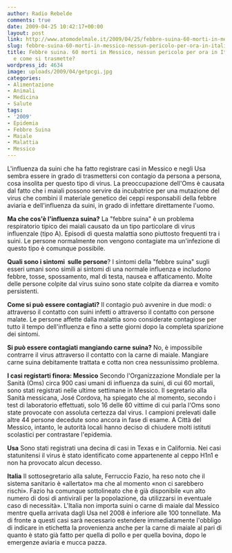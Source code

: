 ```yaml
---
author: Radio Rebelde
comments: true
date: 2009-04-25 10:42:17+00:00
layout: post
link: http://www.atomodelmale.it/2009/04/25/febbre-suina-60-morti-in-messico-nessun-pericolo-per-ora-in-italia-che-cose-e-come-si-trasmette/
slug: febbre-suina-60-morti-in-messico-nessun-pericolo-per-ora-in-italia-che-cose-e-come-si-trasmette
title: Febbre suina. 60 morti in Messico, nessun pericolo per ora in Italia. Che cos'è
  e come si trasmette?
wordpress_id: 4634
image: uploads/2009/04/getpcgi.jpg
categories:
- Alimentazione
- Animali
- Medicina
- Salute
tags:
- '2009'
- Epidemia
- Febbre Suina
- Maiale
- Malattia
- Messico
---
```


L'influenza da suini che ha fatto registrare casi in Messico e negli Usa sembra essere in grado di trasmettersi con contagio da persona a persona, cosa insolita per questo tipo di virus.
La preoccupazione dell'Oms è causata dal fatto che i maiali possono servire da incubatrice per una mutazione del virus che combini il materiale genetico dei ceppi responsabili della febbre aviaria e dell'influenza da suini, in grado di infettare direttamente l'uomo.

**Ma che cos'è l'influenza suina?**
La "febbre suina" è un problema respiratorio tipico dei maiali causato da un tipo particolare di virus influenzale (tipo A). Episodi di questa malattia sono piuttosto frequenti tra i suini. Le persone normalmente non vengono contagiate ma un'infezione di questo tipo è comunque possibile.

**Quali sono i sintomi  sulle persone**?
I sintomi della "febbre suina" sugli esseri umani sono simili ai sintomi di una normale influenza e includono febbre, tosse, spossamento, mal di testa, nausea e affaticamento. Molte delle persone colpite dal virus suino sono state colpite da diarrea e vomito persistenti.

**Come si può essere contagiati?**
Il contagio può avvenire in due modi: o attraverso il contatto con suini infetti o attraverso il contatto con persone malate. Le persone affette dalla malattia sono considerate contagiose per tutto il tempo dell'influenza e fino a sette giorni dopo la completa sparizione dei sintomi.

**Si può essere contagiati mangiando carne suina?**
No, è impossibile contrarre il virus attraverso il contatto con la carne di maiale. Mangiare carne suina debitamente trattata e cotta non crea nessunissimo problema.

**I casi registarti finora: Messico**
Secondo l'Organizzazione Mondiale per la Sanità (Oms) circa 900 casi umani di influenza da suini, di cui 60 mortali, sono stati registrati nelle ultime settimane in Messico.
Il segretario alla Sanità messicana, José Cordova, ha spiegato che al momento, secondo i test di laboratorio effettuati, solo 16 delle 60 vittime di cui parla l'Oms sono state provocate con assoluta certezza dal virus. I campioni prelevati dalle altre 44 persone decedute sono ancora in fase di esame.
A Città del Messico, intanto, le autorità locali hanno deciso di chiudere molti istituti scolastici per contrastare l'epidemia.

**Usa**
Sono stati registrati una decina di casi in Texas e in California. Nei casi statunitensi il virus è stato identificato come appartenente al ceppo H1n1 e non ha provocato alcun decesso.

**Italia**
Il sottosegretario alla salute, Ferruccio Fazio, ha reso noto che il sistema sanitario è «allertato» ma che al momento «non ci sarebbero rischi». Fazio ha comunque sottolineato che è già disponibile «un alto numero di dosi di antivirali per la popolazione, da utilizzarsi in eventuale caso di necessità».
L'Italia non importa suini o carne di maiale dal Messico mentre quella arrivata dagli Usa nel 2008 è inferiore alle 100 tonnellate. Ma di fronte a questi casi sarà necessario estendere immediatamente l'obbligo di indicare in etichetta la provenienza anche per la carne di maiale al pari di quanto è stato già fatto per quella di pollo e per quella bovina, dopo le emergenze aviaria e mucca pazza.
